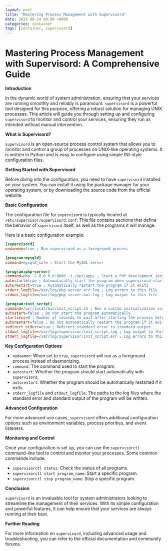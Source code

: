 ```yaml
---
layout: post
title: "Mastering Process Management with Supervisord"
date: 2024-08-24 00:00 +0000
categories: container
tags: [container, supervisord]
---
```


# Mastering Process Management with Supervisord: A Comprehensive Guide

**Introduction**

In the dynamic world of system administration, ensuring that your services are running smoothly and reliably is paramount. `supervisord` is a powerful tool designed for this purpose, offering a robust solution for managing UNIX processes. This article will guide you through setting up and configuring `supervisord` to monitor and control your services, ensuring they run as intended without manual intervention.

**What is Supervisord?**

`supervisord` is an open-source process control system that allows you to monitor and control a group of processes on UNIX-like operating systems. It is written in Python and is easy to configure using simple INI-style configuration files.

**Getting Started with Supervisord**

Before diving into the configuration, you need to have `supervisord` installed on your system. You can install it using the package manager for your operating system, or by downloading the source code from the official website.

**Basic Configuration**

The configuration file for `supervisord` is typically located at `/etc/supervisor/supervisord.conf`. This file contains sections that define the behavior of `supervisord` itself, as well as the programs it will manage.

Here is a basic configuration example:

```ini
[supervisord]
nodaemon=true ; Run supervisord as a foreground process

[program:mysqld]
command=mysqld_safe ; Start the MySQL server

[program:php-server]
command=php -S 0.0.0.0:8000 -t /opt/app/ ; Start a PHP development server
autostart=true ; Automatically start the program when supervisord starts
autorestart=true ; Automatically restart the program if it exits
stderr_logfile=/var/log/php-server.err.log ; Log errors to this file
stdout_logfile=/var/log/php-server.out.log ; Log output to this file

[program:init_script]
command=/usr/local/bin/init_script.sh ; Run a custom initialization script
autostart=false ; Do not start the program automatically
startsecs=0 ; Number of seconds to wait after starting the process before sending a status check
autorestart=false ; Do not automatically restart the program if it exits
redirect_stderr=true ; Redirect standard error to standard output
stdout_logfile=/var/log/supervisor/init_script.log ; Log output to this file
stderr_logfile=/var/log/supervisor/init_script.err ; Log errors to this file
```

**Key Configuration Options**

- `nodaemon`: When set to `true`, `supervisord` will run as a foreground process instead of daemonizing.
- `command`: The command used to start the program.
- `autostart`: Whether the program should start automatically with `supervisord`.
- `autorestart`: Whether the program should be automatically restarted if it exits.
- `stderr_logfile` and `stdout_logfile`: The paths to the log files where the standard error and standard output of the program will be written.

**Advanced Configuration**

For more advanced use cases, `supervisord` offers additional configuration options such as environment variables, process priorities, and event listeners.

**Monitoring and Control**

Once your configuration is set up, you can use the `supervisorctl` command-line tool to control and monitor your processes. Some common commands include:

- `supervisorctl status`: Check the status of all programs.
- `supervisorctl start program_name`: Start a specific program.
- `supervisorctl stop program_name`: Stop a specific program.

**Conclusion**

`supervisord` is an invaluable tool for system administrators looking to streamline the management of their services. With its simple configuration and powerful features, it can help ensure that your services are always running at their best.

**Further Reading**

For more information on `supervisord`, including advanced usage and troubleshooting, you can refer to the official documentation and community forums.

